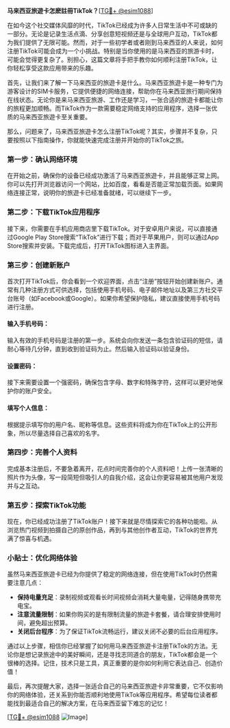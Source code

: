 **马来西亚旅遊卡怎麽註冊TikTok？**[[TG💪+ @esim1088](https://t.me/s/esim1088)]

在如今这个社交媒体风靡的时代，TikTok已经成为许多人日常生活中不可或缺的一部分。无论是记录生活点滴、分享创意短视频还是与全球用户互动，TikTok都为我们提供了无限可能。然而，对于一些初学者或者刚到马来西亚的人来说，如何注册TikTok可能会成为一个小挑战。特别是当你使用的是马来西亚的旅游卡时，可能会觉得更复杂了。别担心，这篇文章将手把手教你如何顺利注册TikTok，让你轻松享受这款应用带来的乐趣。

首先，让我们来了解一下马来西亚的旅遊卡是什么。马来西亚旅遊卡是一种专门为游客设计的SIM卡服务，它提供便捷的网络连接，帮助你在马来西亚旅行期间保持在线状态。无论你是来马来西亚旅游、工作还是学习，一张合适的旅遊卡都能让你的旅程更加顺畅。而TikTok作为一款需要稳定网络支持的应用程序，选择一张优质的马来西亚旅遊卡至关重要。

那么，问题来了，马来西亚旅遊卡怎么注册TikTok呢？其实，步骤并不复杂，只要按照以下指南操作，你就能快速完成注册并开始你的TikTok之旅。

### **第一步：确认网络环境**

在开始之前，确保你的设备已经成功激活了马来西亚旅遊卡，并且能够正常上网。你可以先打开浏览器访问一个网站，比如百度，看看是否能正常加载页面。如果网络连接正常，说明你的旅遊卡已经准备就绪，可以继续下一步。

### **第二步：下载TikTok应用程序**

接下来，你需要在手机应用商店里下载TikTok。对于安卓用户来说，可以直接通过Google Play Store搜索“TikTok”进行下载；而对于苹果用户，则可以通过App Store搜索并安装。下载完成后，打开TikTok图标进入主界面。

### **第三步：创建新账户**

首次打开TikTok后，你会看到一个欢迎界面，点击“注册”按钮开始创建新账户。通常有几种注册方式可供选择，包括使用手机号码、电子邮件地址以及第三方社交平台账号（如Facebook或Google）。如果你希望保护隐私，建议直接使用手机号码进行注册。

#### 输入手机号码：
输入有效的手机号码是注册的第一步。系统会向你发送一条包含验证码的短信，请耐心等待几分钟，直到收到验证码为止。然后输入验证码以验证身份。

#### 设置密码：
接下来需要设置一个强密码，确保包含字母、数字和特殊字符，这样可以更好地保护你的账户安全。

#### 填写个人信息：
根据提示填写你的用户名、昵称等信息。这些资料将成为你在TikTok上的公开形象，所以尽量选择自己喜欢的名字。

### **第四步：完善个人资料**

完成基本注册后，不要急着离开，花点时间完善你的个人资料吧！上传一张清晰的照片作为头像，写一段简短但吸引人的自我介绍，这会让你更容易被其他用户发现并与之互动。

### **第五步：探索TikTok功能**

现在，你已经成功注册了TikTok账户！接下来就是尽情探索它的各种功能啦。从浏览热门视频到拍摄自己的原创作品，再到与其他创作者互动，TikTok的世界充满了惊喜与机遇。

### **小贴士：优化网络体验**

虽然马来西亚旅遊卡已经为你提供了稳定的网络连接，但在使用TikTok时仍然需要注意几点：

- **保持电量充足**：录制视频或观看长时间视频会消耗大量电量，记得随身携带充电宝。
- **注意流量限制**：如果你购买的是有限制流量的旅遊卡套餐，请合理安排使用时间，避免超出预算。
- **关闭后台程序**：为了保证TikTok流畅运行，建议关闭不必要的后台应用程序。

通过以上步骤，相信你已经掌握了如何用马来西亚旅遊卡注册TikTok的方法。无论你是想记录旅途中的美好瞬间，还是寻找志同道合的朋友，TikTok都会是一个很棒的选择。记住，技术只是工具，真正重要的是你如何利用它表达自己、创造价值！

最后，再次提醒大家，选择一张适合自己的马来西亚旅遊卡非常重要，它不仅影响你的网络体验，还关系到你能否顺利地使用TikTok等应用程序。希望每位读者都能找到最适合自己的解决方案，在马来西亚留下难忘的记忆！

[[TG💪+ @esim1088](https://t.me/s/esim1088) ![Image](https://i.postimg.cc/4NQfJmqS/Snipaste-2025-05-13-00-14-12.png)]